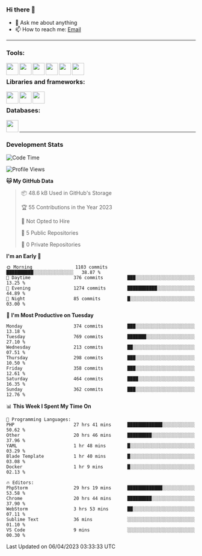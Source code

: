 ### Hi there 👋

- 💬 Ask me about anything
- 📫 How to reach me: [Email]

---

### Tools:
<img align='left' height="32" width="32" src="https://cdn.jsdelivr.net/npm/simple-icons@4.8.0/icons/phpstorm.svg" />
<img align='left' height="32" width="32" src="https://cdn.jsdelivr.net/npm/simple-icons@4.8.0/icons/webstorm.svg" />
<img align='left' height="32" width="32" src="https://cdn.jsdelivr.net/npm/simple-icons@4.8.0/icons/visualstudiocode.svg" />
<img align='left' height="32" width="32" src="https://cdn.jsdelivr.net/npm/simple-icons@4.8.0/icons/sublimetext.svg" />
<img align='left' height="32" width="32" src="https://cdn.jsdelivr.net/npm/simple-icons@4.8.0/icons/laragon.svg" />
<img align='left' height="32" width="32" src="https://cdn.jsdelivr.net/npm/simple-icons@4.8.0/icons/docker.svg" />
<br>

### Libraries and frameworks:
<img align='left' height="32" width="32" src="https://cdn.jsdelivr.net/npm/simple-icons@4.8.0/icons/laravel.svg" />
<img align='left' height="32" width="32" src="https://cdn.jsdelivr.net/npm/simple-icons@4.8.0/icons/vue-dot-js.svg" />
<img align='left' height="32" width="32" src="https://cdn.jsdelivr.net/npm/simple-icons@4.8.0/icons/jquery.svg" />
<br>

### Databases:
<img align='left' height="32" width="32" src="https://cdn.jsdelivr.net/npm/simple-icons@4.8.0/icons/mysql.svg" />
<br>

---
### Development Stats
<!--START_SECTION:waka-->
![Code Time](http://img.shields.io/badge/Code%20Time-1%2C276%20hrs%206%20mins-blue)

![Profile Views](http://img.shields.io/badge/Profile%20Views-0-blue)

**🐱 My GitHub Data** 

> 📦 48.6 kB Used in GitHub's Storage 
 > 
> 🏆 55 Contributions in the Year 2023
 > 
> 🚫 Not Opted to Hire
 > 
> 📜 5 Public Repositories 
 > 
> 🔑 0 Private Repositories 
 > 
**I'm an Early 🐤** 

```text
🌞 Morning                1103 commits        ██████████░░░░░░░░░░░░░░░   38.87 % 
🌆 Daytime                376 commits         ███░░░░░░░░░░░░░░░░░░░░░░   13.25 % 
🌃 Evening                1274 commits        ███████████░░░░░░░░░░░░░░   44.89 % 
🌙 Night                  85 commits          █░░░░░░░░░░░░░░░░░░░░░░░░   03.00 % 
```
📅 **I'm Most Productive on Tuesday** 

```text
Monday                   374 commits         ███░░░░░░░░░░░░░░░░░░░░░░   13.18 % 
Tuesday                  769 commits         ███████░░░░░░░░░░░░░░░░░░   27.10 % 
Wednesday                213 commits         ██░░░░░░░░░░░░░░░░░░░░░░░   07.51 % 
Thursday                 298 commits         ███░░░░░░░░░░░░░░░░░░░░░░   10.50 % 
Friday                   358 commits         ███░░░░░░░░░░░░░░░░░░░░░░   12.61 % 
Saturday                 464 commits         ████░░░░░░░░░░░░░░░░░░░░░   16.35 % 
Sunday                   362 commits         ███░░░░░░░░░░░░░░░░░░░░░░   12.76 % 
```


📊 **This Week I Spent My Time On** 

```text
💬 Programming Languages: 
PHP                      27 hrs 41 mins      █████████████░░░░░░░░░░░░   50.62 % 
Other                    20 hrs 46 mins      █████████░░░░░░░░░░░░░░░░   37.96 % 
YAML                     1 hr 48 mins        █░░░░░░░░░░░░░░░░░░░░░░░░   03.29 % 
Blade Template           1 hr 40 mins        █░░░░░░░░░░░░░░░░░░░░░░░░   03.08 % 
Docker                   1 hr 9 mins         █░░░░░░░░░░░░░░░░░░░░░░░░   02.13 % 

🔥 Editors: 
PhpStorm                 29 hrs 19 mins      █████████████░░░░░░░░░░░░   53.58 % 
Chrome                   20 hrs 44 mins      █████████░░░░░░░░░░░░░░░░   37.90 % 
WebStorm                 3 hrs 53 mins       ██░░░░░░░░░░░░░░░░░░░░░░░   07.11 % 
Sublime Text             36 mins             ░░░░░░░░░░░░░░░░░░░░░░░░░   01.10 % 
VS Code                  9 mins              ░░░░░░░░░░░░░░░░░░░░░░░░░   00.30 % 
```


 Last Updated on 06/04/2023 03:33:33 UTC
<!--END_SECTION:waka-->

[huyviet]: https://huyviet.vn/
[EMAIl]: https://mail.google.com/mail/u/0/?fs=1&tf=cm&source=mailto&to=huynguyenviet0110@gmail.com
